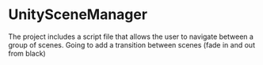 # UnitySceneManager
The project includes a script file that allows the user to navigate between a group of scenes. 
Going to add a transition between scenes (fade in and out from black) 
